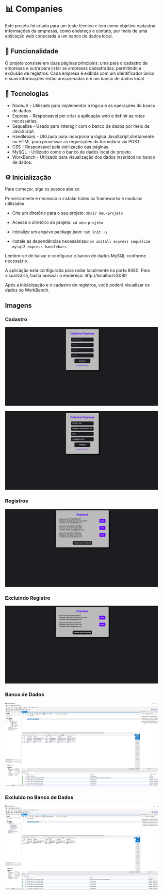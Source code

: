 
# 📊 Companies

Este projeto foi criado para um teste técnico e tem como objetivo cadastrar informações de empresas, como endereço e contato, por meio de uma aplicação web conectada a um banco de dados local.

## 🔨 Funcionalidade

O projeto consiste em duas páginas principais: uma para o cadastro de empresas e outra para listar as empresas cadastradas, permitindo a exclusão de registros. Cada empresa é exibida com um identificador único e suas informações estão armazenadas em um banco de dados local

## 🧰 Tecnologias 

* NodeJS - Utilizado para implementar a lógica e as operações do banco de dados.
* Express - Responsável por criar a aplicação web e definir as rotas necessárias.
* Sequelize - Usado para interagir com o banco de dados por meio de JavaScript.
* Handlebars - Utilizado para incorporar a lógica JavaScript diretamente no HTML para processar as requisições do formulário via POST.
* CSS - Responsável pela estilização das páginas.
* MySQL - Utilizado como o banco de dados local do projeto.
* WorkBench - Utilizado para visualização dos dados inseridos no banco de dados.

## ⚙ Inicialização

Para começar, siga os passos abaixo:

Primeiramente é necessario instalar todos os frameworks e modulos utilizados 

* Crie um diretório para o seu projeto: `mkdir meu-projeto`  

* Acesse o diretório do projeto: `cd meu-projeto`  

* Inicialize um arquivo package.json: `npm init -y`  

* Instale as dependências necessárias:`npm install express sequelize mysql2 express-handlebars `

Lembre-se de baixar e configurar o banco de dados MySQL conforme necessário.

A aplicação está configurada para rodar localmente na porta 8080. Para visualizá-la, basta acessar o endereço: http://localhost:8080

Após a inicialização e o cadastro de registros, você poderá visualizar os dados no WorkBench.
## Imagens 

### Cadastro
![Preview](./.github/Cadastro.png)

![Preview](./.github/Cadastro2.png)

### Registros
![Preview](./.github/Registro.png)

### Excluindo Registro

![Preview](./.github/Excluido.png)

### Banco de Dados
![Preview](./.github/Banco.png)

### Excluido no Banco de Dados
![Preview](./.github/Banco2.png)

